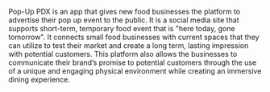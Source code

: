 Pop-Up PDX is an app that gives new food businesses the platform to advertise their pop up event to the public. 
It is a social media site that supports short-term, temporary food event that is "here today, gone tomorrow". 
It connects small food businesses with current spaces that they can utilize to test their market and create a long term, lasting impression with potential customers. 
This platform also allows the businesses to communicate their brand’s promise to potential customers through the use of a unique and engaging physical environment while creating an 
immersive dining experience.

